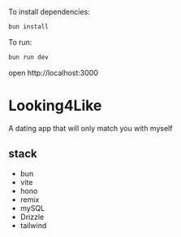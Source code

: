 To install dependencies:
```sh
bun install
```

To run:
```sh
bun run dev
```

open http://localhost:3000


# Looking4Like
A dating app that will only match you with myself


## stack

- bun
- vite
- hono
- remix
- mySQL
- Drizzle
- tailwind